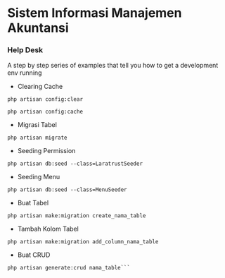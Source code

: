 # Sistem Informasi Manajemen Akuntansi


### Help Desk

A step by step series of examples that tell you how to get a development env running


* Clearing Cache

```
php artisan config:clear
```
```
php artisan config:cache
```

* Migrasi Tabel

```
php artisan migrate
```


* Seeding Permission

```
php artisan db:seed --class=LaratrustSeeder
```
* Seeding Menu

```
php artisan db:seed --class=MenuSeeder
```

* Buat Tabel

```
php artisan make:migration create_nama_table
```


* Tambah Kolom Tabel

```
php artisan make:migration add_column_nama_table
```

* Buat CRUD

```
php artisan generate:crud nama_table```
